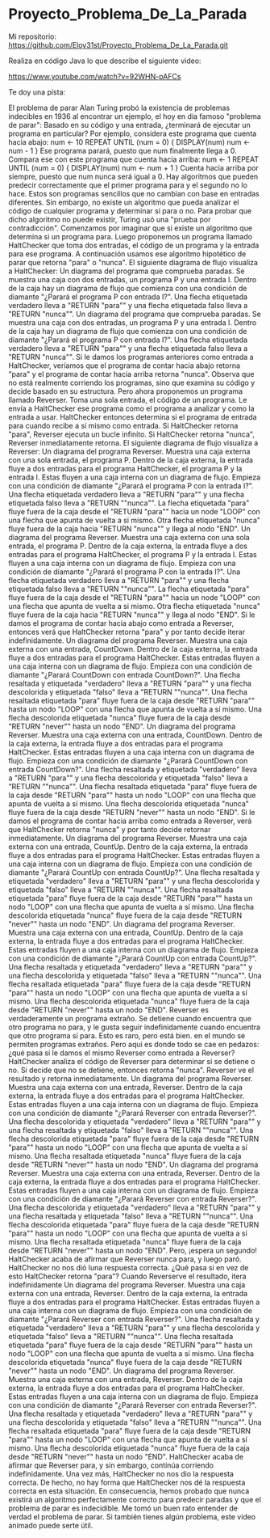 # Proyecto_Problema_De_La_Parada

Mi repositorio: https://github.com/Eloy31st/Proyecto_Problema_De_La_Parada.git

Realiza en código Java lo que describe el siguiente video:

https://www.youtube.com/watch?v=92WHN-pAFCs

Te doy una pista:

El problema de parar
Alan Turing probó la existencia de problemas indecibles en 1936 al encontrar un ejemplo, el hoy en día famoso "problema de parar":
Basado en su código y una entrada, ¿terminará de ejecutar un programa en particular?
Por ejemplo, considera este programa que cuenta hacia abajo:
num ← 10
REPEAT UNTIL (num = 0) {
  DISPLAY(num)
  num ← num - 1
}
Ese programa parará, puesto que num finalmente llega a 0.
Compara ese con este programa que cuenta hacia arriba:
num ← 1
REPEAT UNTIL (num = 0) {
  DISPLAY(num)
  num ← num + 1
}
Cuenta hacia arriba por siempre, puesto que num nunca será igual a 0.
Hay algoritmos que pueden predecir correctamente que el primer programa para y el segundo no lo hace. Estos son programas sencillos que no cambian con base en entradas diferentes.
Sin embargo, no existe un algoritmo que pueda analizar el código de cualquier programa y determinar si para o no.
Para probar que dicho algoritmo no puede existir, Turing usó una "prueba por contradicción".
Comenzamos por imaginar que si existe un algoritmo que determina si un programa para.
Luego proponemos un programa llamado HaltChecker que toma dos entradas, el código de un programa y la entrada para ese programa. A continuación usamos ese algoritmo hipotético de parar que retorna "para" o "nunca".
El siguiente diagrama de flujo visualiza a HaltChecker:
Un diagrama del programa que comprueba paradas. Se muestra una caja con dos entradas, un programa P y una entrada I. Dentro de la caja hay un diagrama de flujo que comienza con una condición de diamante "¿Parará el programa P con entrada I?". Una flecha etiquetada verdadero lleva  a "RETURN "para"" y una flecha etiquetada falso lleva a "RETURN "nunca"".
Un diagrama del programa que comprueba paradas. Se muestra una caja con dos entradas, un programa P y una entrada I. Dentro de la caja hay un diagrama de flujo que comienza con una condición de diamante "¿Parará el programa P con entrada I?". Una flecha etiquetada verdadero lleva a "RETURN "para"" y una flecha etiquetada falso lleva a "RETURN "nunca"".
Si le damos los programas anteriores como entrada a HaltChecker, veríamos que el programa de contar hacia abajo retorna "para" y el programa de contar hacia arriba retorna "nunca". Observa que no está realmente corriendo los programas, sino que examina su código y decide basado en su estructura.
Pero ahora proponemos un programa llamado Reverser. Toma una sola entrada, el código de un programa. Le envía a HaltChecker ese programa como el programa a analizar y como la entrada a usar. HaltChecker entonces determina si el programa de entrada para cuando recibe a sí mismo como entrada. Si HaltChecker retorna "para", Reverser ejecuta un bucle infinito. Si HaltChecker retorna "nunca", Reverser inmediatamente retorna.
El siguiente diagrama de flujo visualiza a Reverser:
Un diagrama del programa Reverser. Muestra una caja externa con una sola entrada, el programa P. Dentro de la caja externa, la entrada fluye a dos entradas para el programa HaltChecker, el programa P y la entrada I. Estas fluyen a una caja interna con un diagrama de flujo. Empieza con una condición de diamante "¿Parará el programa P con la entrada I?". Una flecha etiquetada verdadero lleva a "RETURN "para"" y una flecha etiquetada falso lleva a "RETURN ""nunca"". La flecha etiquetada "para" fluye fuera de la caja desde el "RETURN "para"" hacia un node "LOOP" con una flecha que apunta de vuelta a si mismo. Otra flecha etiquetada "nunca" fluye fuera de la caja hacia "RETURN "nunca"" y llega al nodo "END".
Un diagrama del programa Reverser. Muestra una caja externa con una sola entrada, el programa P. Dentro de la caja externa, la entrada fluye a dos entradas para el programa HaltChecker, el programa P y la entrada I. Estas fluyen a una caja interna con un diagrama de flujo. Empieza con una condición de diamante "¿Parará el programa P con la entrada I?". Una flecha etiquetada verdadero lleva a "RETURN "para"" y una flecha etiquetada falso lleva a "RETURN ""nunca"". La flecha etiquetada "para" fluye fuera de la caja desde el "RETURN "para"" hacia un node "LOOP" con una flecha que apunta de vuelta a si mismo. Otra flecha etiquetada "nunca" fluye fuera de la caja hacia "RETURN "nunca"" y llega al nodo "END".
Si le damos el programa de contar hacia abajo como entrada a Reverser, entonces verá que HaltChecker retorna "para" y por tanto decide iterar indefinidamente.
Un diagrama del programa Reverser. Muestra una caja externa con una entrada, CountDown. Dentro de la caja externa, la entrada fluye a dos entradas para el programa HaltChecker.  Estas entradas fluyen a una caja interna con un diagrama de flujo. Empieza con una condición de diamante "¿Parará CountDown con entrada CountDown?". Una flecha resaltada y etiquetada "verdadero" lleva a "RETURN "para"" y una flecha descolorida y etiquetada "falso" lleva a "RETURN ""nunca"". Una flecha resaltada etiquetada "para" fluye fuera de la caja desde "RETURN "para"" hasta un nodo "LOOP" con una flecha que apunta de vuelta a sí mismo. Una flecha descolorida etiquetada "nunca" fluye fuera de la caja desde "RETURN "never"" hasta un nodo "END".
Un diagrama del programa Reverser. Muestra una caja externa con una entrada, CountDown. Dentro de la caja externa, la entrada fluye a dos entradas para el programa HaltChecker. Estas entradas fluyen a una caja interna con un diagrama de flujo. Empieza con una condición de diamante "¿Parará CountDown con entrada CountDown?". Una flecha resaltada y etiquetada "verdadero" lleva a "RETURN "para"" y una flecha descolorida y etiquetada "falso" lleva a "RETURN ""nunca"". Una flecha resaltada etiquetada "para" fluye fuera de la caja desde "RETURN "para"" hasta un nodo "LOOP" con una flecha que apunta de vuelta a sí mismo. Una flecha descolorida etiquetada "nunca" fluye fuera de la caja desde "RETURN "never"" hasta un nodo "END".
Si le damos el programa de contar hacia arriba como entrada a Reverser, verá que HaltChecker retorna "nunca" y por tanto decide retornar inmediatamente.
Un diagrama del programa Reverser. Muestra una caja externa con una entrada, CountUp. Dentro de la caja externa, la entrada fluye a dos entradas para el programa HaltChecker.  Estas entradas fluyen a una caja interna con un diagrama de flujo. Empieza con una condición de diamante "¿Parará CountUp con entrada CountUp?". Una flecha resaltada y etiquetada "verdadero" lleva a "RETURN "para"" y una flecha descolorida y etiquetada "falso" lleva a "RETURN ""nunca"". Una flecha resaltada etiquetada "para" fluye fuera de la caja desde "RETURN "para"" hasta un nodo "LOOP" con una flecha que apunta de vuelta a sí mismo. Una flecha descolorida etiquetada "nunca" fluye fuera de la caja desde "RETURN "never"" hasta un nodo "END".
Un diagrama del programa Reverser. Muestra una caja externa con una entrada, CountUp. Dentro de la caja externa, la entrada fluye a dos entradas para el programa HaltChecker. Estas entradas fluyen a una caja interna con un diagrama de flujo. Empieza con una condición de diamante "¿Parará CountUp con entrada CountUp?". Una flecha resaltada y etiquetada "verdadero" lleva a "RETURN "para"" y una flecha descolorida y etiquetada "falso" lleva a "RETURN ""nunca"". Una flecha resaltada etiquetada "para" fluye fuera de la caja desde "RETURN "para"" hasta un nodo "LOOP" con una flecha que apunta de vuelta a sí mismo. Una flecha descolorida etiquetada "nunca" fluye fuera de la caja desde "RETURN "never"" hasta un nodo "END".
Reverser es verdaderamente un programa extraño. Se detiene cuando encuentra que otro programa no para, y le gusta seguir indefinidamente cuando encuentra que otro programa sí para. Esto es raro, pero está bien. en el mundo se permiten programas extraños.
Pero aqui es donde todo se cae en pedazos: ¿qué pasa si le damos el mismo Reverser como entrada a Reverser?
HaltChecker analiza el código de Reverser para determinar si se detiene o no. Si decide que no se detiene, entonces retorna "nunca". Reverser ve el resultado y retorna inmediatamente.
Un diagrama del programa Reverser. Muestra una caja externa con una entrada, Reverser. Dentro de la caja externa, la entrada fluye a dos entradas para el programa HaltChecker.  Estas entradas fluyen a una caja interna con un diagrama de flujo. Empieza con una condición de diamante "¿Parará Reverser con entrada Reverser?". Una flecha descolorida y etiquetada "verdadero" lleva a "RETURN "para"" y una flecha resaltada y etiquetada "falso" lleva a "RETURN ""nunca"". Una flecha descolorida etiquetada "para" fluye fuera de la caja desde "RETURN "para"" hasta un nodo "LOOP" con una flecha que apunta de vuelta a sí mismo. Una flecha resaltada etiquetada "nunca" fluye fuera de la caja desde "RETURN "never"" hasta un nodo "END".
Un diagrama del programa Reverser. Muestra una caja externa con una entrada, Reverser. Dentro de la caja externa, la entrada fluye a dos entradas para el programa HaltChecker. Estas entradas fluyen a una caja interna con un diagrama de flujo. Empieza con una condición de diamante "¿Parará Reverser con entrada Reverser?". Una flecha descolorida y etiquetada "verdadero" lleva a "RETURN "para"" y una flecha resaltada y etiquetada "falso" lleva a "RETURN ""nunca"". Una flecha descolorida etiquetada "para" fluye fuera de la caja desde "RETURN "para"" hasta un nodo "LOOP" con una flecha que apunta de vuelta a sí mismo. Una flecha resaltada etiquetada "nunca" fluye fuera de la caja desde "RETURN "never"" hasta un nodo "END".
Pero, ¡espera un segundo! HaltChecker acaba de afirmar que Reverser nunca para, y luego paró. HaltChecker no nos dió luna respuesta correcta.
¿Qué pasa si en vez de esto HaltChecker retorna "para"? Cuando Reverserve el resultado, itera indefinidamente
Un diagrama del programa Reverser. Muestra una caja externa con una entrada, Reverser. Dentro de la caja externa, la entrada fluye a dos entradas para el programa HaltChecker.  Estas entradas fluyen a una caja interna con un diagrama de flujo. Empieza con una condición de diamante "¿Parará Reverser con entrada Reverser?". Una flecha resaltada y etiquetada "verdadero" lleva a "RETURN "para"" y una flecha descolorida y etiquetada "falso" lleva a "RETURN ""nunca"". Una flecha resaltada etiquetada "para" fluye fuera de la caja desde "RETURN "para"" hasta un nodo "LOOP" con una flecha que apunta de vuelta a sí mismo. Una flecha descolorida etiquetada "nunca" fluye fuera de la caja desde "RETURN "never"" hasta un nodo "END".
Un diagrama del programa Reverser. Muestra una caja externa con una entrada, Reverser. Dentro de la caja externa, la entrada fluye a dos entradas para el programa HaltChecker. Estas entradas fluyen a una caja interna con un diagrama de flujo. Empieza con una condición de diamante "¿Parará Reverser con entrada Reverser?". Una flecha resaltada y etiquetada "verdadero" lleva a "RETURN "para"" y una flecha descolorida y etiquetada "falso" lleva a "RETURN ""nunca"". Una flecha resaltada etiquetada "para" fluye fuera de la caja desde "RETURN "para"" hasta un nodo "LOOP" con una flecha que apunta de vuelta a sí mismo. Una flecha descolorida etiquetada "nunca" fluye fuera de la caja desde "RETURN "never"" hasta un nodo "END".
HaltChecker acaba de afirmar que Reverser para, y sin embargo, continúa corriendo indefinidamente. Una vez más, HaltChecker no nos dio la respuesta correcta. De hecho, no hay forma que HaltChecker nos dé la respuesta correcta en esta situación.
En consecuencia, hemos probado que nunca existirá un algoritmo perfectamente correcto para predecir paradas y que el problema de parar es indecidible.
Me tomó un buen rato entender de verdad el problema de parar. Si también tienes algún problema, este video animado puede serte útil.
